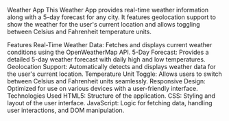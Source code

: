 Weather App
This Weather App provides real-time weather information along with a 5-day forecast for any city. It features geolocation support to show the weather for the user's current location and allows toggling between Celsius and Fahrenheit temperature units.

Features
Real-Time Weather Data: Fetches and displays current weather conditions using the OpenWeatherMap API.
5-Day Forecast: Provides a detailed 5-day weather forecast with daily high and low temperatures.
Geolocation Support: Automatically detects and displays weather data for the user's current location.
Temperature Unit Toggle: Allows users to switch between Celsius and Fahrenheit units seamlessly.
Responsive Design: Optimized for use on various devices with a user-friendly interface.
Technologies Used
HTML5: Structure of the application.
CSS: Styling and layout of the user interface.
JavaScript: Logic for fetching data, handling user interactions, and DOM manipulation.
